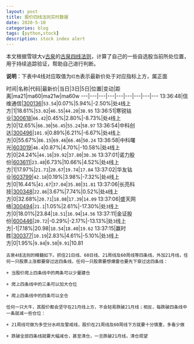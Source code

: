 ```yaml
---
layout: post
title: 股价四线法则实时数据
date: 2020-5-10
categories: blog
tags: [python,stock]
description: stock index alert
---
```



本文根据雪球大v[古泉](https://xueqiu.com/u/7148646888)的[古泉四线法则](https://xueqiu.com/7148646888/130498192)，计算了自己的一些自选股当前所处位置，用于持续追踪验证，帮助自己进行判断。

**说明**：下表中4线对应取值为`红色`表示最新价处于对应指标上方，属正面

时间|名称|代码|最新价|当日|3日|5日|位置|变动|距离|ma21|ma60|ma21w|ma60w
---|---|---|---|---|---|---|---|---
13:36:48|信维通信|[300136](https://xueqiu.com/S/SZ300136)|`53.54`|0.07%|5.94%|-2.50%|处`4`线上方|1|18.61%|`53.02`|`46.55`|`44.20`|`38.95`
13:36:51|寒锐钴业|[300618](https://xueqiu.com/S/SZ300618)|`66.42`|0.45%|2.80%|-8.73%|处`4`线上方|0|12.65%|`66.30`|`56.45`|`55.24`|`58.97`
13:36:54|中科创达|[300496](https://xueqiu.com/S/SZ300496)|`101.9`|0.89%|6.21%|-6.67%|处`4`线上方|0|55.67%|`86.15`|`69.46`|`66.46`|`50.24`
13:36:58|中科曙光|[603019](https://xueqiu.com/S/SH603019)|`46.4`|0.87%|4.70%|-10.58%|处`4`线上方|0|24.24%|`44.16`|`39.92`|`37.80`|`30.36`
13:37:01|诺力股份|[603611](https://xueqiu.com/S/SH603611)|`23.48`|6.73%|10.66%|4.52%|处`4`线上方|1|17.97%|`21.71`|`20.67`|`19.74`|`17.84`
13:37:02|华友钴业|[603799](https://xueqiu.com/S/SH603799)|`42.18`|0.19%|3.98%|-7.32%|处`4`线上方|0|16.44%|`41.67`|`37.04`|`35.80`|`31.81`
13:37:06|长亮科技|[300348](https://xueqiu.com/S/SZ300348)|`22.86`|3.67%|7.74%|0.52%|处`4`线上方|0|32.68%|`20.71`|`18.08`|`17.39`|`14.09`
13:37:06|盛天网络|[300494](https://xueqiu.com/S/SZ300494)|`21.1`|1.05%|2.61%|-17.30%|处`3`线上方|0|18.01%|23.84|`18.51`|`16.94`|`14.56`
13:37:11|金证股份|[600446](https://xueqiu.com/S/SH600446)|`20.72`|-0.29%|-2.17%|-13.13%|处`3`线上方|-1|7.18%|20.98|`18.54`|`18.40`|`19.62`
13:37:15|赢时胜|[300377](https://xueqiu.com/S/SZ300377)|`10.19`|2.83%|4.61%|-5.10%|处`3`线上方|0|1.95%|`9.84`|`9.50`|`9.91`|10.81

```
古泉4线法则的精髓如下。抓住21日线、60日线、21周线及60周线等四条线，外加21月线，任何一只股票上涨都要穿过这四条线，任何一只股票要想爆雷也要先下穿过这四条线：

+ 当股价爬上四条线中的两条可以少量建仓

+ 爬上四条线中的三条可以加大仓位

+ 爬上四条线中的四条可以全仓

任何一只大牛，其股价都会坚守在21月线上方，不会轻易跌破21月线；相反，每跌破四条线中一条就减一些仓位：

+ 21周线可做为多空分水岭及警戒线，股价在21周线及60周线下方就要十分慎重，多看少做

+ 跌破全部四条线就要大幅减仓，甚至清仓，一旦跌破21月线，清仓观望
```